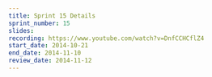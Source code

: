 ```yaml
---
title: Sprint 15 Details
sprint_number: 15
slides: 
recording: https://www.youtube.com/watch?v=DnfCCHCflZ4
start_date: 2014-10-21
end_date: 2014-11-10
review_date: 2014-11-12
---
```

